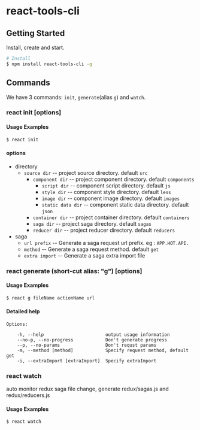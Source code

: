 # react-tools-cli

## Getting Started

Install, create and start.

```bash
# Install
$ npm install react-tools-cli -g
```

## Commands

We have 3 commands: `init`, `generate`(alias `g`) and `watch`.

### react init [options]
#### Usage Examples
``` bash
$ react init
```
#### options
* directory
  * `source dir` -- project source directory. default `src`
    * `component dir` -- project component directory. default `components`
      * `script dir` -- component script directory. default `js`
      * `style dir` -- component style directory. default `less`
      * `image dir` -- component image directory. default `images`
      * `static data dir` -- component static data directory. default `json`
    * `container dir` -- project container directory. default `containers`
    * `saga dir` -- project saga directory. default `sagas`
    * `reducer dir` -- project reducer directory. default `reducers`
* saga
  * `url prefix` -- Generate a saga request url prefix. eg : `APP.HOT.API.`
  * `method` -- Generate a saga request method. default `get`
  * `extra import` -- Generate a saga extra import file

### react generate (short-cut alias: "g") [options]
#### Usage Examples
``` bash
$ react g fileName actionName url
```
#### Detailed help
```
Options:

    -h, --help                       output usage information
    --no-p, --no-progress            Don't generate progress
    --p, --no-params                 Don't requst params
    -m, --method [method]            Specify request method, default get
    -i, --extraImport [extraImport]  Specify extraImport
```
### react watch
auto monitor redux saga file change, generate redux/sagas.js and redux/reducers.js

#### Usage Examples
``` bash
$ react watch
```
